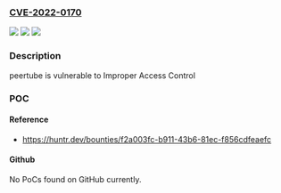 ### [CVE-2022-0170](https://cve.mitre.org/cgi-bin/cvename.cgi?name=CVE-2022-0170)
![](https://img.shields.io/static/v1?label=Product&message=chocobozzz%2Fpeertube&color=blue)
![](https://img.shields.io/static/v1?label=Version&message=n%2Fa&color=blue)
![](https://img.shields.io/static/v1?label=Vulnerability&message=CWE-284%20Improper%20Access%20Control&color=brighgreen)

### Description

peertube is vulnerable to Improper Access Control

### POC

#### Reference
- https://huntr.dev/bounties/f2a003fc-b911-43b6-81ec-f856cdfeaefc

#### Github
No PoCs found on GitHub currently.

